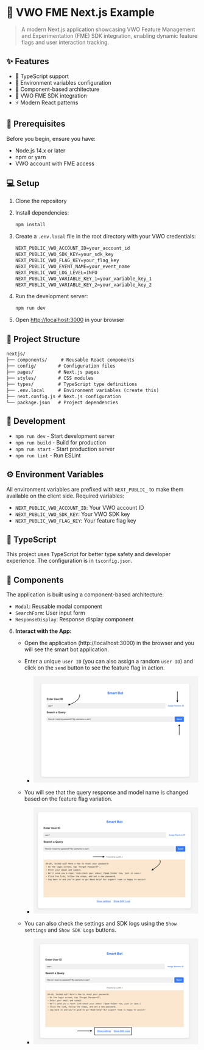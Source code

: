 # 🤖 VWO FME Next.js Example

> A modern Next.js application showcasing VWO Feature Management and Experimentation (FME) SDK integration, enabling dynamic feature flags and user interaction tracking.

## ✨ Features

- 🎯 TypeScript support
- 🔧 Environment variables configuration
- 🧩 Component-based architecture
- 🚀 VWO FME SDK integration
- ⚡ Modern React patterns

## 🚀 Prerequisites

Before you begin, ensure you have:

- Node.js 14.x or later
- npm or yarn
- VWO account with FME access

## 💻 Setup

1. Clone the repository

2. Install dependencies:
   ```bash
   npm install
   ```

3. Create a `.env.local` file in the root directory with your VWO credentials:
   ```
   NEXT_PUBLIC_VWO_ACCOUNT_ID=your_account_id
   NEXT_PUBLIC_VWO_SDK_KEY=your_sdk_key
   NEXT_PUBLIC_VWO_FLAG_KEY=your_flag_key
   NEXT_PUBLIC_VWO_EVENT_NAME=your_event_name
   NEXT_PUBLIC_VWO_LOG_LEVEL=INFO
   NEXT_PUBLIC_VWO_VARIABLE_KEY_1=your_variable_key_1
   NEXT_PUBLIC_VWO_VARIABLE_KEY_2=your_variable_key_2
   ```

4. Run the development server:
   ```bash
   npm run dev
   ```

5. Open [http://localhost:3000](http://localhost:3000) in your browser

## 📁 Project Structure

```
nextjs/
├── components/     # Reusable React components
├── config/        # Configuration files
├── pages/         # Next.js pages
├── styles/        # CSS modules
├── types/         # TypeScript type definitions
├── .env.local     # Environment variables (create this)
├── next.config.js # Next.js configuration
└── package.json   # Project dependencies
```

## 🔧 Development

- `npm run dev` - Start development server
- `npm run build` - Build for production
- `npm run start` - Start production server
- `npm run lint` - Run ESLint

## ⚙️ Environment Variables

All environment variables are prefixed with `NEXT_PUBLIC_` to make them available on the client side. Required variables:

- `NEXT_PUBLIC_VWO_ACCOUNT_ID`: Your VWO account ID
- `NEXT_PUBLIC_VWO_SDK_KEY`: Your VWO SDK key
- `NEXT_PUBLIC_VWO_FLAG_KEY`: Your feature flag key

## 📝 TypeScript

This project uses TypeScript for better type safety and developer experience. The configuration is in `tsconfig.json`.

## 🧩 Components

The application is built using a component-based architecture:

- `Modal`: Reusable modal component
- `SearchForm`: User input form
- `ResponseDisplay`: Response display component

6. **Interact with the App:**

    - Open the application (http://localhost:3000) in the browser and you will see the smart bot application.

    - Enter a unique `user ID` (you can also assign a random `user ID`) and click on the `send` button to see the feature flag in action.
        - <img src="../screenshots/server-side/input.png" width="600" alt="VWO FME Ruby SDK Example Input">

    - You will see that the query response and model name is changed based on the feature flag variation.
        - <img src="../screenshots/server-side/result.png" width="600" alt="VWO FME Ruby SDK Example Result">

    - You can also check the settings and SDK logs using the `Show settings` and `Show SDK Logs` buttons.
        - <img src="../screenshots/server-side/settingsAndLogs.png" width="600" alt="VWO FME Ruby SDK Example Settings & Logs">
